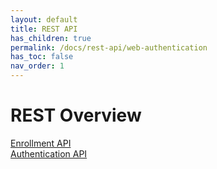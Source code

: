 ```yaml
---
layout: default
title: REST API
has_children: true
permalink: /docs/rest-api/web-authentication
has_toc: false
nav_order: 1
---
```

# REST Overview


[Enrollment API](Enrollment-API.md)  
[Authentication API](Authentication-API.md)

